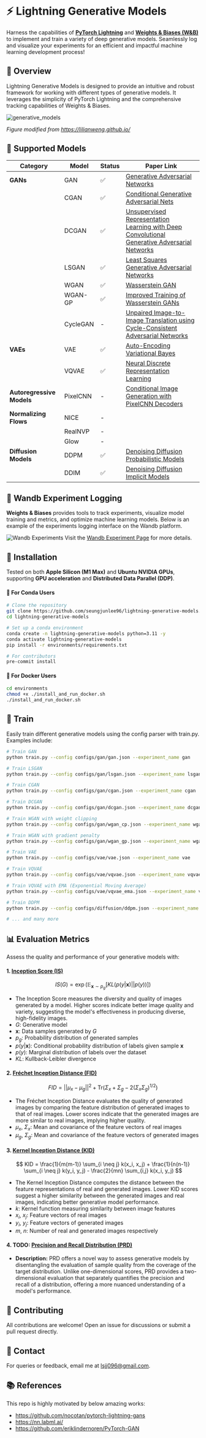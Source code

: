 # ⚡️ Lightning Generative Models
Harness the capabilities of **[PyTorch Lightning](https://lightning.ai/)** and **[Weights & Biases (W&B)](https://wandb.ai/site)** to implement and train a variety of deep generative models. Seamlessly log and visualize your experiments for an efficient and impactful machine learning development process!

## 👀 Overview
Lightning Generative Models is designed to provide an intuitive and robust framework for working with different types of generative models. It leverages the simplicity of PyTorch Lightning and the comprehensive tracking capabilities of Weights & Biases.

![generative_models](assets/generative_models.png)

*Figure modified from https://lilianweng.github.io/*

## 🌟 Supported Models

| Category             | Model    | Status | Paper Link                                                                                                             |
|----------------------|----------|--------|------------------------------------------------------------------------------------------------------------------------|
| **GANs**             | GAN      | ✅     | [Generative Adversarial Networks](https://arxiv.org/abs/1406.2661)                                                     |
|                      | CGAN     | ✅     | [Conditional Generative Adversarial Nets](https://arxiv.org/abs/1411.1784)                                             |
|                      | DCGAN    | ✅     | [Unsupervised Representation Learning with Deep Convolutional Generative Adversarial Networks](https://arxiv.org/abs/1511.06434) |
|                      | LSGAN    | ✅     | [Least Squares Generative Adversarial Networks](https://arxiv.org/abs/1611.04076)                                      |
|                      | WGAN     | ✅     | [Wasserstein GAN](https://arxiv.org/abs/1701.07875)                                                                    |
|                      | WGAN-GP  | ✅     | [Improved Training of Wasserstein GANs](https://arxiv.org/abs/1704.00028)                                              |
|                      | CycleGAN | -      | [Unpaired Image-to-Image Translation using Cycle-Consistent Adversarial Networks](https://junyanz.github.io/CycleGAN/) |
| **VAEs**             | VAE      | ✅     | [Auto-Encoding Variational Bayes](https://arxiv.org/abs/1312.6114)                                                     |
|                      | VQVAE    | ✅     | [Neural Discrete Representation Learning](https://arxiv.org/abs/1711.00937)                                            |
| **Autoregressive Models** | PixelCNN | -  | [Conditional Image Generation with PixelCNN Decoders](https://ar5iv.org/abs/1606.05328)                                |
| **Normalizing Flows**| NICE     | -      |                                                                                                                        |
|                      | RealNVP  | -      |                                                                                                                        |
|                      | Glow     | -      |                                                                                                                        |
| **Diffusion Models** | DDPM     | ✅     | [Denoising Diffusion Probabilistic Models](https://arxiv.org/abs/2006.11239)                                           |
|                      | DDIM     | ✅     | [Denoising Diffusion Implicit Models](https://arxiv.org/abs/2010.02502)                                               |

## 📝 Wandb Experiment Logging
**Weights & Biases** provides tools to track experiments, visualize model training and metrics, and optimize machine learning models. Below is an example of the experiments logging interface on the Wandb platform.

![Wandb Experiments](assets/wandb_experiments.png)
Visit the [Wandb Experiment Page](https://wandb.ai/i_am_seungjun/Lightning%2520generative%2520models?workspace%253Duser-i_am_seungjun) for more details.

## 🔧 Installation
Tested on both **Apple Silicon (M1 Max)** and **Ubuntu NVIDIA GPUs**, supporting **GPU acceleration** and **Distributed Data Parallel (DDP)**.

#### 🐍 For Conda Users
```bash
# Clone the repository
git clone https://github.com/seungjunlee96/lightning-generative-models.git
cd lightning-generative-models

# Set up a conda environment
conda create -n lightning-generative-models python=3.11 -y
conda activate lightning-generative-models
pip install -r environments/requirements.txt

# For contributors
pre-commit install
```

#### 🐳 For Docker Users
```bash
cd environments
chmod +x ./install_and_run_docker.sh
./install_and_run_docker.sh
```

## 🚀 Train
Easily train different generative models using the config parser with train.py. Examples include:

```bash
# Train GAN
python train.py --config configs/gan/gan.json --experiment_name gan

# Train LSGAN
python train.py --config configs/gan/lsgan.json --experiment_name lsgan

# Train CGAN
python train.py --config configs/gan/cgan.json --experiment_name cgan

# Train DCGAN
python train.py --config configs/gan/dcgan.json --experiment_name dcgan

# Train WGAN with weight clipping
python train.py --config configs/gan/wgan_cp.json --experiment_name wgan_cp

# Train WGAN with gradient penalty
python train.py --config configs/gan/wgan_gp.json --experiment_name wgan_gp

# Train VAE
python train.py --config configs/vae/vae.json --experiment_name vae

# Train VQVAE
python train.py --config configs/vae/vqvae.json --experiment_name vqvae

# Train VQVAE with EMA (Exponential Moving Average)
python train.py --config configs/vae/vqvae_ema.json --experiment_name vqvae_ema

# Train DDPM
python train.py --config configs/diffusion/ddpm.json --experiment_name ddpm

# ... and many more
```

## 📊 Evaluation Metrics
Assess the quality and performance of your generative models with:

#### 1. [Inception Score (IS)](https://arxiv.org/abs/1606.03498)
$$
  IS(G) = \exp \left( \mathbb{E}_{\mathbf{x}\sim p_g} \left[ KL(p(y|\mathbf{x}) || p(y)) \right] \right)
$$
  - The Inception Score measures the diversity and quality of images generated by a model. Higher scores indicate better image quality and variety, suggesting the model's effectiveness in producing diverse, high-fidelity images.
  - $G$: Generative model
  - $\mathbf{x}$: Data samples generated by $G$
  - $p_g$: Probability distribution of generated samples
  - $p(y|\mathbf{x})$: Conditional probability distribution of labels given sample $\mathbf{x}$
  - $p(y)$: Marginal distribution of labels over the dataset
  - $KL$: Kullback-Leibler divergence

#### 2. [Fréchet Inception Distance (FID)](https://arxiv.org/abs/1512.00567)
$$
  FID = ||\mu_x - \mu_g||^2 + \text{Tr}(\Sigma_x + \Sigma_g - 2(\Sigma_x \Sigma_g)^{1/2})
$$
  - The Fréchet Inception Distance evaluates the quality of generated images by comparing the feature distribution of generated images to that of real images. Lower scores indicate that the generated images are more similar to real images, implying higher quality.
  - $\mu_x$, $\Sigma_x$: Mean and covariance of the feature vectors of real images
  - $\mu_g$, $\Sigma_g$: Mean and covariance of the feature vectors of generated images

#### 3. [Kernel Inception Distance (KID)](https://arxiv.org/abs/1801.01401)
$$
  KID = \frac{1}{m(m-1)} \sum_{i \neq j} k(x_i, x_j) + \frac{1}{n(n-1)} \sum_{i \neq j} k(y_i, y_j) - \frac{2}{mn} \sum_{i,j} k(x_i, y_j)
$$
  - The Kernel Inception Distance computes the distance between the feature representations of real and generated images. Lower KID scores suggest a higher similarity between the generated images and real images, indicating better generative model performance.
  - $k$: Kernel function measuring similarity between image features
  - $x_i$, $x_j$: Feature vectors of real images
  - $y_i$, $y_j$: Feature vectors of generated images
  - $m$, $n$: Number of real and generated images respectively

#### 4. TODO: [Precision and Recall Distribution (PRD)](https://arxiv.org/abs/1806.00035)
- **Description:** PRD offers a novel way to assess generative models by disentangling the evaluation of sample quality from the coverage of the target distribution. Unlike one-dimensional scores, PRD provides a two-dimensional evaluation that separately quantifies the precision and recall of a distribution, offering a more nuanced understanding of a model's performance.

## 🤝 Contributing
All contributions are welcome! Open an issue for discussions or submit a pull request directly.

## 📩 Contact
For queries or feedback, email me at lsjj096@gmail.com.

## 📚 References
This repo is highly motivated by below amazing works:
- https://github.com/nocotan/pytorch-lightning-gans
- https://nn.labml.ai/
- https://github.com/eriklindernoren/PyTorch-GAN

